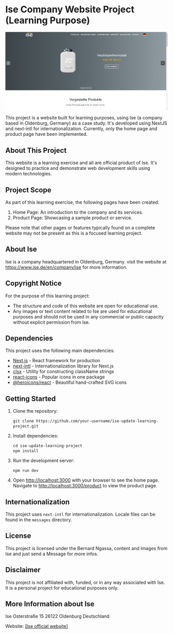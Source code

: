# Ise Company Website Project (Learning Purpose)

![Ise Company Logo](/public/images/screenshot.png)

This project is a website built for learning purposes, using Ise (a company based in Oldenburg, Germany) as a case study. It's developed using NextJS and next-intl for internationalization. Currently, only the home page and product page have been implemented.

## About This Project

This website is a learning exercise and all are official product of Ise. It's designed to practice and demonstrate web development skills using modern technologies. 

## Project Scope

As part of this learning exercise, the following pages have been created:
1. Home Page: An introduction to the company and its services.
2. Product Page: Showcasing a sample product or service.

Please note that other pages or features typically found on a complete website may not be present as this is a focused learning project.

## About Ise

Ise is a company headquartered in Oldenburg, Germany. visit the website at https://www.ise.de/en/company/ise for more information.

## Copyright Notice

For the purpose of this learning project:
- The structure and code of this website are open for educational use.
- Any images or text content related to Ise are used for educational purposes and should not be used in any commercial or public capacity without explicit permission from Ise.

## Dependencies

This project uses the following main dependencies:

- [Next.js](https://nextjs.org/) - React framework for production
- [next-intl](https://next-intl-docs.vercel.app/) - Internationalization library for Next.js
- [clsx](https://github.com/lukeed/clsx) - Utility for constructing className strings
- [react-icons](https://react-icons.github.io/react-icons/) - Popular icons in one package
- [@heroicons/react](https://heroicons.com/) - Beautiful hand-crafted SVG icons

## Getting Started

1. Clone the repository:
   ```
   git clone https://github.com/your-username/ise-update-learning-project.git
   ```

2. Install dependencies:
   ```
   cd ise-update-learning-project
   npm install
   ```

3. Run the development server:
   ```
   npm run dev
   ```

4. Open [http://localhost:3000](http://localhost:3000) with your browser to see the home page.
   Navigate to [http://localhost:3000/product](http://localhost:3000/products) to view the product page.

## Internationalization

This project uses `next-intl` for internationalization. Locale files can be found in the `messages` directory.



## License

This project is licensed under the Bernard Ngassa, content and Images from Ise and just send a Message for more infos.

## Disclaimer

This project is not affiliated with, funded, or in any way associated with Ise. It is a personal project for educational purposes only.

## More Information about Ise

Ise
Osterstraße 15
26122 Oldenburg Deutschland

Website: [[Ise official website]](https://www.ise.de/)